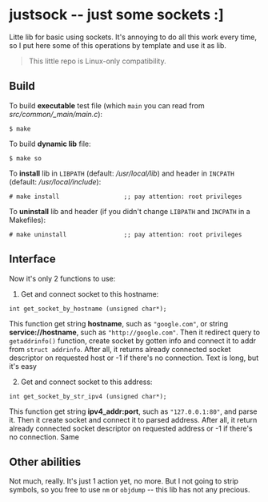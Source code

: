 # justsock -- just some sockets :]

Litte lib for basic using sockets. It's annoying to do all this work every time, so I put here some of this operations by template and use it as lib.

> This little repo is Linux-only compatibility.

## Build 

To build **executable** test file (which `main` you can read from *src/common/_main/main.c*):
```
$ make 
```
To build **dynamic lib** file:
```
$ make so
```
To **install** lib in `LIBPATH` (default: */usr/local/lib*) and header in `INCPATH` (default: */usr/local/include*):
```
# make install                  ;; pay attention: root privileges
```
To **uninstall** lib and header (if you didn't change `LIBPATH` and `INCPATH` in a Makefiles):
```
# make uninstall                ;; pay attention: root privileges
```

## Interface

Now it's only 2 functions to use:
1. Get and connect socket to this hostname:
```
int get_socket_by_hostname (unsigned char*);
```
This function get string **hostname**, such as `"google.com"`, or string **service://hostname**, such as `"http://google.com"`. Then it redirect query to `getaddrinfo()` function, create socket by gotten info and connect it to addr from `struct addrinfo`. After all, it returns already connected socket descriptor on requested host or -1 if there's no connection. Text is long, but it's easy

2. Get and connect socket to this address:
```
int get_socket_by_str_ipv4 (unsigned char*);
```
This function get string **ipv4_addr:port**, such as `"127.0.0.1:80"`, and parse it. Then it create socket and connect it to parsed address. After all, it return already connected socket descriptor on requested address or -1 if there's no connection. Same

## Other abilities

Not much, really. It's just 1 action yet, no more. But I not going to strip symbols, so you free to use `nm` or `objdump` -- this lib has not any precious.
